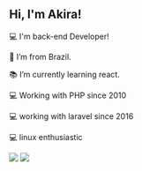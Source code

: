 ## Hi, I'm Akira!


:computer: I'm back-end Developer! 

:house_with_garden: I’m from Brazil.

:books: I’m currently learning react.

:computer: Working with PHP since 2010

:computer: working with laravel since 2016

:computer: linux enthusiastic

[<img src = "https://img.shields.io/badge/instagram-%23E4405F.svg?&style=for-the-badge&logo=instagram&logoColor=white">](https://www.instagram.com/eakira/) 
[<img src = "https://img.shields.io/badge/facebook-%231877F2.svg?&style=for-the-badge&logo=facebook&logoColor=white">](https://www.facebook.com/oeduardoakira)

